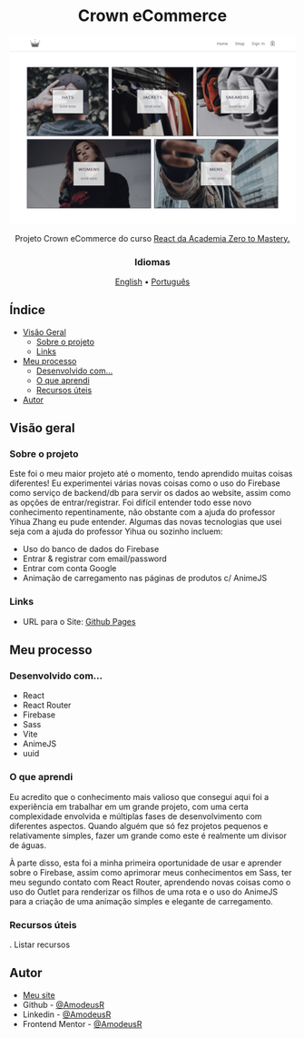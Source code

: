 <!-- markdownlint-disable MD033 -->
<h1 align="center">Crown eCommerce</h1>

<img src="../public/page-models/preview.png" alt="preview image for the project" />

<p align="center">Projeto Crown eCommerce do curso <a href="https://zerotomastery.io/courses/learn-react/">React da Academia Zero to Mastery.</a></p>

<h3 align="center">Idiomas</h3>
<p align="center">
  <a href="../README.md">English</a> • <a href="#">Português</a>
</p>
<!-- markdownlint-enable MD033 -->

## Índice

- [Visão Geral](#visão-geral)
  - [Sobre o projeto](#sobre-o-projeto)
  - [Links](#links)
- [Meu processo](#meu-processo)
  - [Desenvolvido com...](#desenvolvido-com)
  - [O que aprendi](#o-que-aprendi)
  - [Recursos úteis](#recursos-úteis)
- [Autor](#autor)

## Visão geral

### Sobre o projeto

Este foi o meu maior projeto até o momento, tendo aprendido muitas coisas diferentes! Eu experimentei várias novas coisas como o uso do Firebase como serviço de backend/db para servir os dados ao website, assim como as opções de entrar/registrar. Foi difícil entender todo esse novo conhecimento repentinamente, não obstante com a ajuda do professor Yihua Zhang eu pude entender. Algumas das novas tecnologias que usei seja com a ajuda do professor Yihua ou sozinho incluem:

- Uso do banco de dados do Firebase
- Entrar & registrar com email/password
- Entrar com conta Google
- Animação de carregamento nas páginas de produtos c/ AnimeJS

### Links

- URL para o Site: [Github Pages](https://crown-ecommerce.pages.dev/)

## Meu processo

### Desenvolvido com...

- React
- React Router
- Firebase
- Sass
- Vite
- AnimeJS
- uuid

### O que aprendi

Eu acredito que o conhecimento mais valioso que consegui aqui foi a experiência em trabalhar em um grande projeto, com uma certa complexidade envolvida e múltiplas fases de desenvolvimento com diferentes aspectos. Quando alguém que só fez projetos pequenos e relativamente simples, fazer um grande como este é realmente um divisor de águas.

À parte disso, esta foi a minha primeira oportunidade de usar e aprender sobre o Firebase, assim como aprimorar meus conhecimentos em Sass, ter meu segundo contato com React Router, aprendendo novas coisas como o uso do Outlet para renderizar os filhos de uma rota e o uso do AnimeJS para a criação de uma animação simples e elegante de carregamento.

### Recursos úteis

. Listar recursos

## Autor

- [Meu site](https://amodeusr.pages.dev)
- Github - [@AmodeusR](https://github.com/amodeusr)
- Linkedin - [@AmodeusR](https://www.linkedin.com/in/AmodeusR)
- Frontend Mentor - [@AmodeusR](https://www.frontendmentor.io/profile/AmodeusR)
